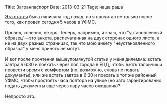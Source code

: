 Title: Загранпаспорт
Date: 2013-03-21
Tags: наша раша

<div class="text"><a href="http://nvspb.ru/tops/esli-dolgo-muchitsya-zagranpasport-poluchitsya-48108/?version=print">Эта статья</a> была написана год назад, но я прочитал ее только после того, как провел сегодня 5 часов в УФМС.<br /><br />
Провел, конечно, не зря. Теперь, например, я знаю, что "установленный образец"—это анкета, распечатанная на двух сторонах одного листа, а не на двух разных страницах, так что мою анкету "неустановленного образца" у меня принять не могут.<br /><br />
И вот после прочтения вышеупомянутой статьи у меня дилемма: встать завтра в 6:30 и поехать через пол города в ЕЦД, чтобы взять талончик и провести время с комфортом (но, возможно, снова не подать документы), или же встать завтра в 6:30 и поехать в тот же районный УФМС, чтобы простоять часа полтора на улице (но зато гарантированно подать документы еще через пару часов ожидания)?<br /><br />
Непросто это.</div>